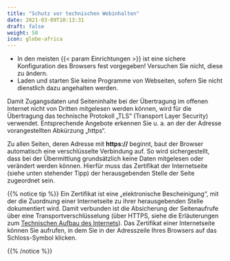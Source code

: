 ```yaml
---
title: "Schutz vor technischen Webinhalten"
date: 2021-03-09T10:13:31
draft: false
weight: 50
icon: globe-africa
---
```

- In den meisten {{< param Einrichtungen >}} ist eine sichere Konfiguration des Browsers fest vorgegeben! Versuchen Sie nicht, diese zu ändern.
- Laden und starten Sie keine Programme von Webseiten, sofern Sie nicht dienstlich dazu angehalten werden.

Damit Zugangsdaten und Seiteninhalte bei der Übertragung im offenen Internet nicht von Dritten mitgelesen werden können, wird für die Übertragung das technische Protokoll „TLS“ (Transport Layer Security) verwendet. Entsprechende Angebote erkennen Sie u. a. an der der Adresse vorangestellten Abkürzung „https“.

Zu allen Seiten, deren Adresse mit **https://** beginnt, baut der Browser automatisch eine verschlüsselte Verbindung auf. So wird sichergestellt, dass bei der Übermittlung grundsätzlich keine Daten mitgelesen oder verändert werden können. Hierfür muss das Zertifikat der Internetseite (siehe unten stehender Tipp) der herausgebenden Stelle der Seite zugeordnet sein.

{{% notice tip %}}
Ein Zertifikat ist eine „elektronische Bescheinigung“, mit der die Zuordnung  einer Internetseite zu ihrer herausgebenden Stelle dokumentiert wird. Damit verbunden ist die Absicherung der Seitenaufrufe über eine Transportverschlüsselung (über HTTPS, siehe die Erläuterungen zum [Technischen Aufbau des Internets](/04-lektion-internet/01-Was-ist-das-Internet)).
Das Zertifikat einer Internetseite können Sie aufrufen, in dem Sie in der Adresszeile Ihres Browsers auf das Schloss-Symbol klicken.

{{% /notice %}}
